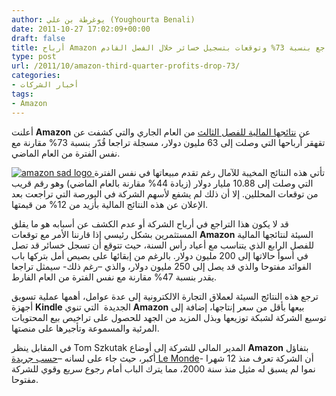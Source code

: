 ```yaml
---
author: يوغرطة بن علي (Youghourta Benali)
date: 2011-10-27 17:02:09+00:00
draft: false
title: أرباح Amazon الفصلية تتراجع بنسبة 73% وتوقعات بتسجيل خسائر خلال الفصل القادم
type: post
url: /2011/10/amazon-third-quarter-profits-drop-73/
categories:
- أخبار الشركات
tags:
- Amazon
---
```


أعلنت **Amazon** عن [نتائجها المالية للفصل الثالث](http://phx.corporate-ir.net/phoenix.zhtml?c=97664&p=irol-newsArticle&ID=1621408&highlight=) من العام الجاري والتي كشفت عن تقهقر أرباحها التي وصلت إلى 63 مليون دولار، مسجلة تراجعا قُدّر بنسبة 73% مقارنة مع نفس الفترة من العام الماضي.




[![amazon sad logo](https://www.it-scoop.com/wp-content/uploads/2011/10/amazon-sad-logo.jpg)
](https://www.it-scoop.com/wp-content/uploads/2011/10/amazon-sad-logo.jpg)تأتي هذه النتائج المخيبة للآمال رغم تقدم مبيعاتها في نفس الفترة التي وصلت إلى 10.88 مليار دولار (زيادة 44% مقارنة بالعام الماضي) وهو رقم قريب من توقعات المحللين. إلا أن ذلك لم يشفع لأسهم الشركة في البورصة التي تراجعت بعد الإعلان عن هذه النتائج المالية بأزيد من 12% من قيمتها.




قد لا يكون هذا التراجع في أرباح الشركة أو عدم الكشف عن أسبابه هو ما يقلق المستثمرين بشكل رئيسي إذا قارننا الأمر مع توقعات **Amazon** السيئة لنتائجها المالية للفصل الرابع الذي يتناسب مع أعياد رأس السنة، حيث تتوقع أن تسجل خسائر قد تصل في أسوأ حالاتها إلى 200 مليون دولار. بالرغم من إبقائها على بصيص أمل بتركها باب الفوائد مفتوحا والذي قد يصل إلى 250 مليون دولار، والذي –رغم ذلك- سيمثل تراجعا يقدر بنسبة 47% مقارنة مع نفس الفترة من العام الفارط.




ترجع هذه النتائج السيئة لعملاق التجارة الالكترونية إلى عدة عوامل، أهمها عملية تسويق أجهزة **Kindle** الجديدة  التي تنوي **Amazon** بيعها بأقل من سعر إنتاجها، إضافة إلى توسيع الشركة لشبكة توزيعها وبذل المزيد من الجهد للحصول على تراخيص بيع المحتويات المرئية والمسموعة وتأجيرها على منصتها.




في المقابل ينظر Tom Szkutak المدير المالي للشركة إلى أوضاع **Amazon** بتفاؤل أكبر، حيث جاء على لسانه –[حسب جريدة Le Monde](http://www.lemonde.fr/technologies/article/2011/10/26/le-benefice-d-amazon-s-effondre-au-troisieme-trimestre_1593817_651865.html)- أن الشركة تعرف منذ 12 شهرا نموا لم يسبق له مثيل منذ سنة 2000، مما يترك الباب أمام رجوع سريع وقوي للشركة مفتوحا.

